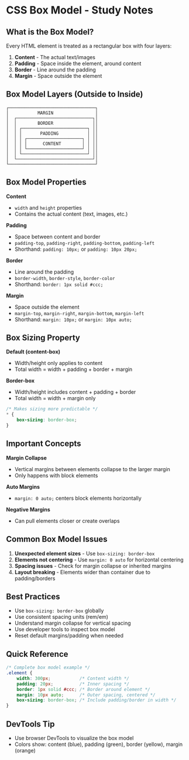 # CSS Box Model - Study Notes

## What is the Box Model?
Every HTML element is treated as a rectangular box with four layers:

1. **Content** - The actual text/images
2. **Padding** - Space inside the element, around content
3. **Border** - Line around the padding
4. **Margin** - Space outside the element

## Box Model Layers (Outside to Inside)
```
┌─────────────────────────────────┐
│           MARGIN                │
│  ┌─────────────────────────────┐│
│  │        BORDER               ││
│  │ ┌─────────────────────────┐ ││
│  │ │       PADDING           │ ││
│  │ │ ┌─────────────────────┐ │ ││
│  │ │ │      CONTENT        │ │ ││
│  │ │ └─────────────────────┘ │ ││
│  │ └─────────────────────────┘ ││
│  └─────────────────────────────┘│
└─────────────────────────────────┘
```

## Box Model Properties

**Content**
- `width` and `height` properties
- Contains the actual content (text, images, etc.)

**Padding**
- Space between content and border
- `padding-top`, `padding-right`, `padding-bottom`, `padding-left`
- Shorthand: `padding: 10px;` or `padding: 10px 20px;`

**Border**
- Line around the padding
- `border-width`, `border-style`, `border-color`
- Shorthand: `border: 1px solid #ccc;`

**Margin**
- Space outside the element
- `margin-top`, `margin-right`, `margin-bottom`, `margin-left`
- Shorthand: `margin: 10px;` or `margin: 10px auto;`

## Box Sizing Property

**Default (content-box)**
- Width/height only applies to content
- Total width = width + padding + border + margin

**Border-box**
- Width/height includes content + padding + border
- Total width = width + margin only

```css
/* Makes sizing more predictable */
* {
    box-sizing: border-box;
}
```

## Important Concepts

**Margin Collapse**
- Vertical margins between elements collapse to the larger margin
- Only happens with block elements

**Auto Margins**
- `margin: 0 auto;` centers block elements horizontally

**Negative Margins**
- Can pull elements closer or create overlaps

## Common Box Model Issues

1. **Unexpected element sizes** - Use `box-sizing: border-box`
2. **Elements not centering** - Use `margin: 0 auto` for horizontal centering
3. **Spacing issues** - Check for margin collapse or inherited margins
4. **Layout breaking** - Elements wider than container due to padding/borders

## Best Practices

- Use `box-sizing: border-box` globally
- Use consistent spacing units (rem/em)
- Understand margin collapse for vertical spacing
- Use developer tools to inspect box model
- Reset default margins/padding when needed

## Quick Reference

```css
/* Complete box model example */
.element {
    width: 300px;           /* Content width */
    padding: 20px;          /* Inner spacing */
    border: 1px solid #ccc; /* Border around element */
    margin: 10px auto;      /* Outer spacing, centered */
    box-sizing: border-box; /* Include padding/border in width */
}
```

## DevTools Tip
- Use browser DevTools to visualize the box model
- Colors show: content (blue), padding (green), border (yellow), margin (orange)